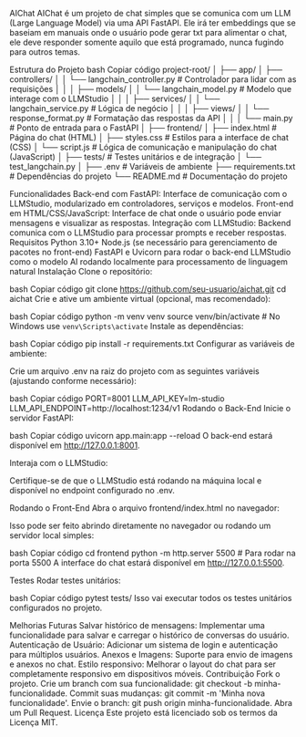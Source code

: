 AIChat
AIChat é um projeto de chat simples que se comunica com um LLM (Large Language Model) via uma API FastAPI. 
Ele irá ter embeddings que se baseiam em manuais onde o usuário pode gerar txt para alimentar o chat, ele deve responder somente aquilo que está programado, nunca fugindo para outros temas.


Estrutura do Projeto
bash
Copiar código
project-root/
│
├── app/
│   ├── controllers/
│   │   └── langchain_controller.py  # Controlador para lidar com as requisições
│   │
│   ├── models/
│   │   └── langchain_model.py       # Modelo que interage com o LLMStudio
│   │
│   ├── services/
│   │   └── langchain_service.py     # Lógica de negócio
│   │
│   ├── views/
│   │   └── response_format.py       # Formatação das respostas da API
│   │
│   └── main.py                      # Ponto de entrada para o FastAPI
│
├── frontend/
│   ├── index.html                   # Página do chat (HTML)
│   ├── styles.css                   # Estilos para a interface de chat (CSS)
│   └── script.js                    # Lógica de comunicação e manipulação do chat (JavaScript)
│
├── tests/                           # Testes unitários e de integração
│   └── test_langchain.py
│
├── .env                             # Variáveis de ambiente
├── requirements.txt                 # Dependências do projeto
└── README.md                        # Documentação do projeto


Funcionalidades
Back-end com FastAPI: Interface de comunicação com o LLMStudio, modularizado em controladores, serviços e modelos.
Front-end em HTML/CSS/JavaScript: Interface de chat onde o usuário pode enviar mensagens e visualizar as respostas.
Integração com LLMStudio: Backend comunica com o LLMStudio para processar prompts e receber respostas.
Requisitos
Python 3.10+
Node.js (se necessário para gerenciamento de pacotes no front-end)
FastAPI e Uvicorn para rodar o back-end
LLMStudio como o modelo AI rodando localmente para processamento de linguagem natural
Instalação
Clone o repositório:

bash
Copiar código
git clone https://github.com/seu-usuario/aichat.git
cd aichat
Crie e ative um ambiente virtual (opcional, mas recomendado):

bash
Copiar código
python -m venv venv
source venv/bin/activate  # No Windows use `venv\Scripts\activate`
Instale as dependências:

bash
Copiar código
pip install -r requirements.txt
Configurar as variáveis de ambiente:

Crie um arquivo .env na raiz do projeto com as seguintes variáveis (ajustando conforme necessário):

bash
Copiar código
PORT=8001
LLM_API_KEY=lm-studio
LLM_API_ENDPOINT=http://localhost:1234/v1
Rodando o Back-End
Inicie o servidor FastAPI:

bash
Copiar código
uvicorn app.main:app --reload
O back-end estará disponível em http://127.0.0.1:8001.

Interaja com o LLMStudio:

Certifique-se de que o LLMStudio está rodando na máquina local e disponível no endpoint configurado no .env.

Rodando o Front-End
Abra o arquivo frontend/index.html no navegador:

Isso pode ser feito abrindo diretamente no navegador ou rodando um servidor local simples:

bash
Copiar código
cd frontend
python -m http.server 5500  # Para rodar na porta 5500
A interface do chat estará disponível em http://127.0.0.1:5500.

Testes
Rodar testes unitários:

bash
Copiar código
pytest tests/
Isso vai executar todos os testes unitários configurados no projeto.

Melhorias Futuras
Salvar histórico de mensagens: Implementar uma funcionalidade para salvar e carregar o histórico de conversas do usuário.
Autenticação de Usuário: Adicionar um sistema de login e autenticação para múltiplos usuários.
Anexos e Imagens: Suporte para envio de imagens e anexos no chat.
Estilo responsivo: Melhorar o layout do chat para ser completamente responsivo em dispositivos móveis.
Contribuição
Fork o projeto.
Crie um branch com sua funcionalidade: git checkout -b minha-funcionalidade.
Commit suas mudanças: git commit -m 'Minha nova funcionalidade'.
Envie o branch: git push origin minha-funcionalidade.
Abra um Pull Request.
Licença
Este projeto está licenciado sob os termos da Licença MIT.
